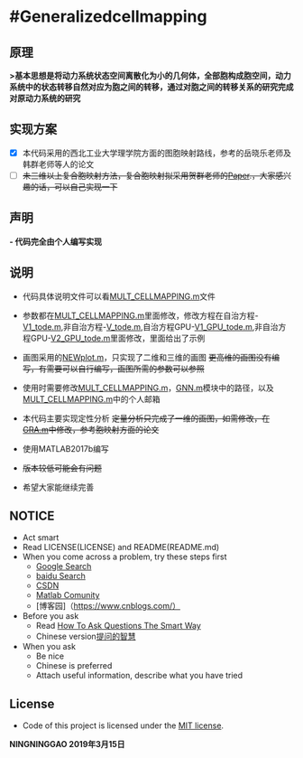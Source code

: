 #Generalizedcellmapping
===

## 原理
**>基本思想是将动力系统状态空间离散化为小的几何体，全部胞构成胞空间，动力系统中的状态转移自然对应为胞之间的转移，通过对胞之间的转移关系的研究完成对原动力系统的研究**

## 实现方案
- [x] 本代码采用的西北工业大学理学院方面的图胞映射路线，参考的岳晓乐老师及韩群老师等人的论文
- [ ] ~~未三维以上复合胞映射方法，复合胞映射拟采用贺群老师的[Paper](http://xueshu.baidu.com/usercenter/paper/show?paperid=857f134b01b83c8052b3971f4171c583&site=xueshu_se).，大家感兴趣的话，可以自己实现一下~~

## 声明
**- 代码完全由个人编写实现**

## 说明
- 代码具体说明文件可以看[MULT_CELLMAPPING.m](code/MULT_CELLMAPPING.m)文件

- 参数都在[MULT_CELLMAPPING.m](code/MULT_CELLMAPPING.m)里面修改，修改方程在自治方程-[V1_tode.m](code/V1_tode.m),非自治方程-[V_tode.m](code/V_tode.m),自治方程GPU-[V1_GPU_tode.m](code/V1_GPU_tode.m),非自治方程GPU-[V2_GPU_tode.m](code/V2_GPU_tode.m)里面修改，里面给出了示例

- 画图采用的[NEWplot.m](code/NEWplot.m)，只实现了二维和三维的画图 ~~更高维的画图没有编写，有需要可以自行编写，画图所需的参数可以参照~~

- 使用时需要修改[MULT_CELLMAPPING.m](code/MULT_CELLMAPPING.m)，[GNN.m](code/GNN.m)模块中的路径，以及[MULT_CELLMAPPING.m](code/MULT_CELLMAPPING.m)中的个人邮箱

- 本代码主要实现定性分析 ~~定量分析只完成了一维的画图，如需修改，在[GRA.m](code/GRA.m)中修改，参考胞映射方面的论文~~

- 使用MATLAB2017b编写

- ~~版本较低可能会有问题~~

- 希望大家能继续完善

## NOTICE
- Act smart
- Read LICENSE(LICENSE) and README(README.md)
- When you come across a problem, try these steps first
  - [Google Search](https://www.google.com/)
  - [baidu Search](https://www.baidu.com/)
  - [CSDN](https://www.csdn.net/)
  - [Matlab Comunity](https://www.mathworks.com/matlabcentral/?s_tid=gn_mlc)
  - [博客园]（https://www.cnblogs.com/）
- Before you ask
  - Read [How To Ask Questions The Smart Way](http://www.catb.org/~esr/faqs/smart-questions.html)
  - Chinese version[提问的智慧](https://github.com/tvvocold/How-To-Ask-Questions-The-Smart-Way)
- When you ask
  - Be nice
  - Chinese is preferred
  - Attach useful information, describe what you have tried

## License
- Code of this project is licensed under the [MIT license](LICENSE).

**NINGNINGGAO 2019年3月15日**
